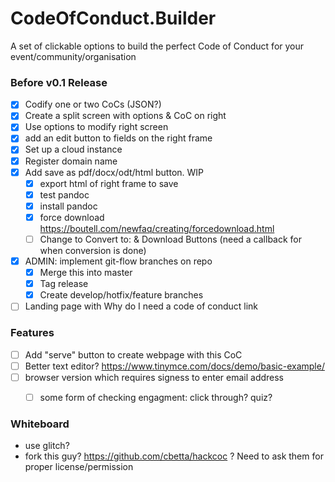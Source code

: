 # CodeOfConduct.Builder

A set of clickable options to build the perfect Code of Conduct for your event/community/organisation

### Before v0.1 Release
- [X] Codify one or two CoCs (JSON?)
- [X] Create a split screen with options & CoC on right
- [X] Use options to modify right screen
- [X] add an edit button to fields on the right frame
- [X] Set up a cloud instance
- [X] Register domain name
- [X] Add save as pdf/docx/odt/html button. WIP
  - [X] export html of right frame to save
  - [X] test pandoc
  - [X] install pandoc
  - [X] force download https://boutell.com/newfaq/creating/forcedownload.html
  - [ ] Change to Convert to: & Download Buttons (need a callback for when conversion is done)
- [X] ADMIN: implement git-flow branches on repo
  - [X] Merge this into master
  - [X] Tag release
  - [X] Create develop/hotfix/feature branches
- [ ] Landing page with Why do I need a code of conduct link

### Features
- [ ] Add "serve" button to create webpage with this CoC
- [ ] Better text editor? https://www.tinymce.com/docs/demo/basic-example/
- [ ] browser version which requires signess to enter email address
  - [ ] some form of checking engagment: click through? quiz?


### Whiteboard
- use glitch?
- fork this guy? https://github.com/cbetta/hackcoc ? Need to ask them for proper license/permission
